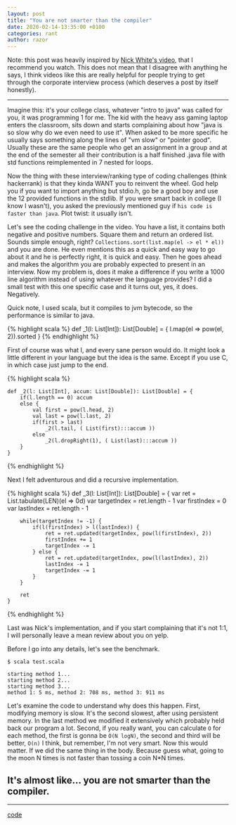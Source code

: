 ```yaml
---
layout: post
title: "You are not smarter than the compiler"
date: 2020-02-14-13:35:00 +0100
categories: rant
author: razor
---
```


Note: this post was heavily inspired by [Nick White's video](https://www.youtube.com/watch?v=4eWKHLSRHPY), that I
recommend you watch. This does not mean that I disagree with anything he says, I think videos like this are really helpful for people trying 
to get through the corporate interview process (which deserves a post by itself honestly).

---

Imagine this: it's your college class, whatever "intro to java" was called for you, it was programming 1 for me. The kid with the heavy ass gaming
laptop enters the classroom, sits down and starts complaining about how "java is so slow why do we even need to use it". When asked to be more specific
he usually says something along the lines of "vm slow" or "pointer good".
Usually these are the same people who get an assignment in a group and at the end of the semester all their contribution is a half finished .java file
with std functions reimplemented in 7 nested for loops.

Now the thing with these interview/ranking type of coding challenges (think hackerrank) is that they kinda WANT you to reinvent the wheel. God help you
if you want to import anything but stdio.h, go be a good boy and use the 12 provided functions in the stdlib.
If you were smart back in college (I know I wasn't), you asked the previously mentioned guy if `his code is faster than java`. Plot twist: it usually 
isn't.

Let's see the coding challenge in the video. You have a list, it contains both negative and positive numbers. Square them and return an ordered list.
Sounds simple enough, right? `Collections.sort(list.map(el -> el * el))` and you are done. He even mentions this as a quick and easy way to go about it and he is perfectly
right, it is quick and easy. Then he goes ahead and makes the algorithm you are probably expected to present in an interview.
Now my problem is, does it make a difference if you write a 1000 line algorithm instead of using whatever the language provides? I did a small test with
this one specific case and it turns out, yes, it does. Negatively.

Quick note, I used scala, but it compiles to jvm bytecode, so the performance is similar to java.

{% highlight scala %}
	def _1(l: List[Int]): List[Double] = {
		l.map(el => pow(el, 2)).sorted
	}
{% endhighlight %}

First of course was what I, and every sane person would do. It might look a little different in your language but the idea is the same. Except if
you use C, in which case just jump to the end.

{% highlight scala %}

	def _2(l: List[Int], accum: List[Double]): List[Double] = {
		if(l.length == 0) accum
		else {
			val first = pow(l.head, 2)
			val last = pow(l.last, 2)
			if(first > last)
				_2(l.tail, ( List(first):::accum ))
			else 
				_2(l.dropRight(1), ( List(last):::accum ))
		}
	}
{% endhighlight %}

Next I felt adventurous and did a recursive implementation.

{% highlight scala %}
	def _3(l: List[Int]): List[Double] = {
		var ret = List.tabulate(LEN)(el => 0d)
		var targetIndex = ret.length - 1
		var firstIndex = 0
		var lastIndex = ret.length - 1

		while(targetIndex != -1) {
			if(l(firstIndex) > l(lastIndex)) {
				ret = ret.updated(targetIndex, pow(l(firstIndex), 2))
				firstIndex += 1
				targetIndex -= 1
			} else {
				ret = ret.updated(targetIndex, pow(l(lastIndex), 2))
				lastIndex -= 1
				targetIndex -= 1				
			}
		}

		ret
	}
{% endhighlight %}

Last was Nick's implementation, and if you start complaining that it's not 1:1, I will personally leave a mean review about you on yelp.

Before I go into any details, let's see the benchmark.

```
$ scala test.scala 

starting method 1...
starting method 2...
starting method 3...
method 1: 5 ms, method 2: 708 ms, method 3: 911 ms

```

Let's examine the code to understand why does this happen.
First, modifying memory is slow. It's the second slowest, after using persistent memory. In the last method we modified it extensively
which probably held back our program a lot.
Second, if you really want, you can calculate `O` for each method, the first is gonna be `O(N logN)`, the second and third will be better, `O(n)`
I think, but remember, I'm not very smart.
Now this would matter. If we did the same thing in the body. Because guess what, going to the moon N times is not faster than tossing
a coin N*N times.

## It's almost like... you are not smarter than the compiler.

---

[code](https://gist.github.com/RazorSh4rk/b54cec99acea0a4b4ae05f428f3e33a4)

